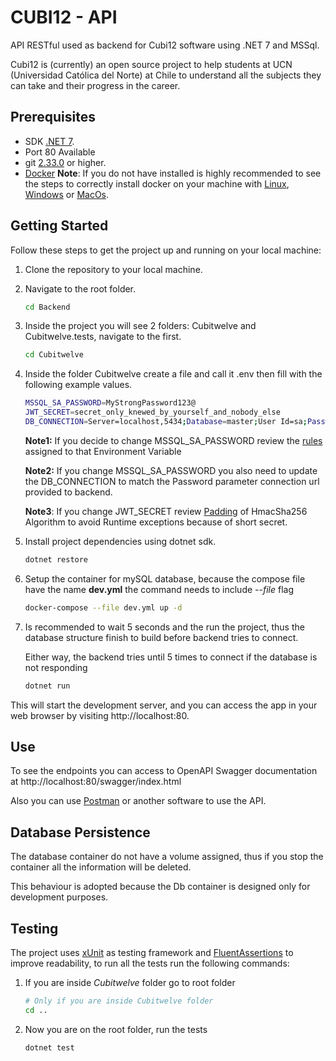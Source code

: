 # CUBI12 - API
API RESTful used as backend for Cubi12 software using .NET 7 and MSSql.

Cubi12 is (currently) an open source project to help students at UCN (Universidad Católica del Norte) at Chile to understand all the subjects they can take and their progress in the career.

## Prerequisites

- SDK [.NET 7](https://dotnet.microsoft.com/es-es/download/dotnet/7.0).
- Port 80 Available
- git [2.33.0](https://git-scm.com/downloads) or higher.
- [Docker](https://www.docker.com/) **Note**: If you do not have installed is highly recommended to see the steps to correctly install docker on your machine with [Linux](https://docs.docker.com/desktop/install/linux-install/), [Windows](https://docs.docker.com/desktop/install/windows-install/) or [MacOs](https://docs.docker.com/desktop/install/mac-install/).


## Getting Started

Follow these steps to get the project up and running on your local machine:

1. Clone the repository to your local machine.

2. Navigate to the root folder.
   ```bash
   cd Backend
   ```

3. Inside the project you will see 2 folders: Cubitwelve and Cubitwelve.tests, navigate to the first.
    ```bash
    cd Cubitwelve
    ```

4. Inside the folder Cubitwelve create a file and call it .env then fill with the following example values.
    ```bash
    MSSQL_SA_PASSWORD=MyStrongPassword123@
    JWT_SECRET=secret_only_knewed_by_yourself_and_nobody_else
    DB_CONNECTION=Server=localhost,5434;Database=master;User Id=sa;Password=MyStrongPassword123@;TrustServerCertificate=true;
    ```
    **Note1:** If you decide to change MSSQL_SA_PASSWORD review the [rules](https://hub.docker.com/_/microsoft-mssql-server) assigned to that Environment Variable
    
    **Note2:** If you change MSSQL_SA_PASSWORD you also need to update the DB_CONNECTION to match the Password parameter connection url provided to backend.
    
    **Note3**: If you change JWT_SECRET review [Padding](https://www.rfc-editor.org/rfc/rfc4868#page-5) of HmacSha256 Algorithm to avoid Runtime exceptions because of short secret.

5. Install project dependencies using dotnet sdk.
   ```bash
   dotnet restore
   ```

6. Setup the container for mySQL database, because the compose file have the name **dev.yml** the command needs to include *--file* flag
    ```bash
    docker-compose --file dev.yml up -d
    ```

7. Is recommended to wait 5 seconds and the run the project, thus the database structure finish to build before backend tries to connect.

    Either way, the backend tries until 5 times to connect if the database is not responding
    ```bash
    dotnet run
    ```

This will start the development server, and you can access the app in your web browser by visiting http://localhost:80.

## Use

To see the endpoints you can access to OpenAPI Swagger documentation at http://localhost:80/swagger/index.html

Also you can use [Postman](https://www.postman.com/) or another software to use the API.

## Database Persistence

The database container do not have a volume assigned, thus if you stop the container all the information will be deleted.

This behaviour is adopted because the Db container is designed only for development purposes.

## Testing

The project uses [xUnit](https://xunit.net/) as testing framework and [FluentAssertions](https://fluentassertions.com/) to improve readability, to run all the tests run the following commands:

1. If you are inside *Cubitwelve* folder go to root folder
    ```bash
    # Only if you are inside Cubitwelve folder
    cd ..
    ```
2. Now you are on the root folder, run the tests
    ```bash
    dotnet test
    ```